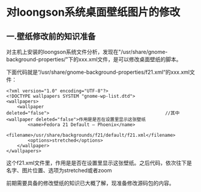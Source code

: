# 对loongson系统桌面壁纸图片的修改
## 一.壁纸修改前的知识准备
对主机上安装的loongson系统文件分析，发现在"/usr/share/gnome-background-properties/"下的xxx.xml文件，是可以修改桌面壁纸的脚本。

下面代码就是“/usr/share/gnome-background-properties/f21.xml“的xxx.xml文件：
```
<?xml version="1.0" encoding="UTF-8"?>
<!DOCTYPE wallpapers SYSTEM "gnome-wp-list.dtd">
<wallpapers>
    <wallpaper deleted="false">　　　　　　　　　　　　　　　　　　　　　　　　　　//其中<wallpaper deleted="false">作用是是否在设置里显示这张壁纸
        <name>Fedora 21 Default ‒ Phoenix</name>
        <filename>/usr/share/backgrounds/f21/default/f21.xml</filename>
        <options>stretched</options>
    </wallpaper>
</wallpapers>

```
这个f21.xml文件里，<wallpaper deleted="false">作用是是否在设置里显示这张壁纸。之后代码，依次往下是名字、图片位置、选项为stretched或者zoom

前期需要具备的修改壁纸的知识已大概了解，现准备修改源码包的内容。







